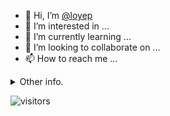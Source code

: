 - 👋 Hi, I’m [@loyep](https://github.com/loyep)
- 👀 I’m interested in ...
- 🌱 I’m currently learning ...
- 💞️ I’m looking to collaborate on ...
- 📫 How to reach me ...

<details>
  <summary>Other info.</summary>
  <br>

<!--START_SECTION:waka-->

```text
Vue.js       7 hrs 40 mins   ████████████▒░░░░░░░░░░░░   49.23 %
TypeScript   4 hrs 38 mins   ███████▒░░░░░░░░░░░░░░░░░   29.79 %
JSON         1 hr 22 mins    ██▒░░░░░░░░░░░░░░░░░░░░░░   08.83 %
JavaScript   57 mins         █▓░░░░░░░░░░░░░░░░░░░░░░░   06.16 %
Markdown     17 mins         ▒░░░░░░░░░░░░░░░░░░░░░░░░   01.84 %
```

<!--END_SECTION:waka-->

</details>

![visitors](https://visitor-badge.glitch.me/badge?page_id=loyep.loyep)
